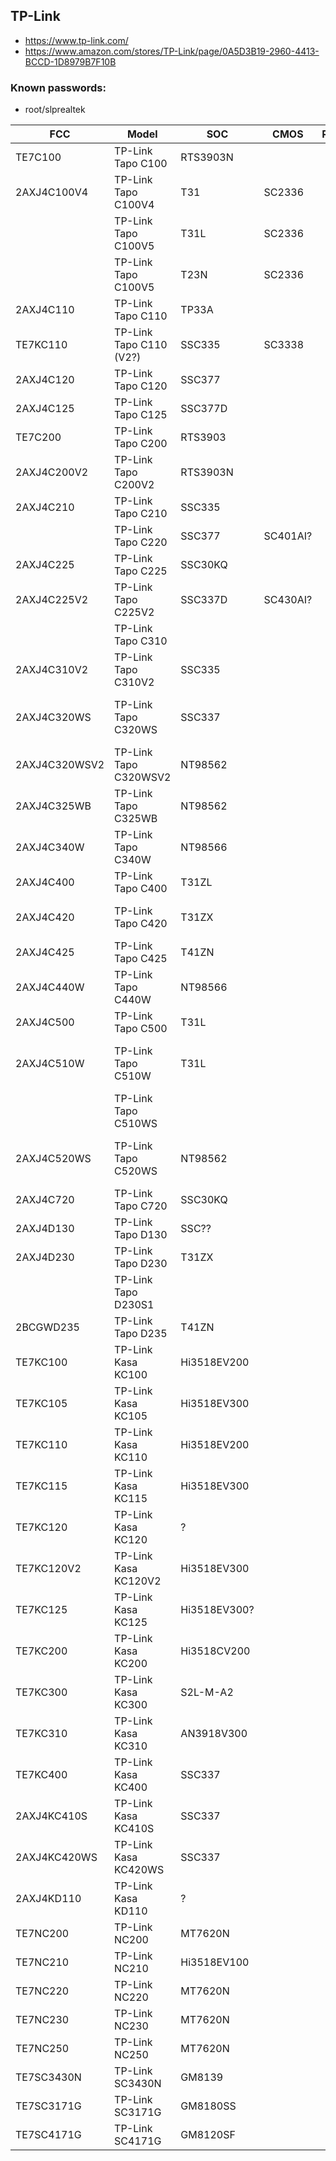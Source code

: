 TP-Link
-------
- https://www.tp-link.com/
- https://www.amazon.com/stores/TP-Link/page/0A5D3B19-2960-4413-BCCD-1D8979B7F10B

### Known passwords:
- root/slprealtek

| FCC           | Model                   | SOC          | CMOS     | RES | SPI        | WIFI       |             | Link | Notes                        |
|---------------|-------------------------|--------------|----------|-----|------------|------------|-------------|------|------------------------------|
| TE7C100       | TP-Link Tapo C100       | RTS3903N     |          |     | 25Q64      | RTL8188FTV |             |      |                              |
| 2AXJ4C100V4   | TP-Link Tapo C100V4     | T31          | SC2336   |     | 25Q64      | RTL8188FTV |             |      |                              |
|               | TP-Link Tapo C100V5     | T31L         | SC2336   |     | 25Q64      | RTL8188FTV |             |      |                              |
|               | TP-Link Tapo C100V5     | T23N         | SC2336   |     | 25Q64      | WQ9001     |             |      |                              |
| 2AXJ4C110     | TP-Link Tapo C110       | TP33A        |          |     | 25Q64      | SSW101B    |             |      |                              |
| TE7KC110      | TP-Link Tapo C110 (V2?) | SSC335       | SC3338   |     | 25Q64      | SSW101B    |             |      |                              |
| 2AXJ4C120     | TP-Link Tapo C120       | SSC377       |          |     | 25Q128     | RTL8188FTV |             |      |                              |
| 2AXJ4C125     | TP-Link Tapo C125       | SSC377D      |          |     | 25Q64      | SW6355     |             |      |                              |
| TE7C200       | TP-Link Tapo C200       | RTS3903      |          |     | 25Q64      | RTL8188FTV |             |      |                              |
| 2AXJ4C200V2   | TP-Link Tapo C200V2     | RTS3903N     |          |     | 25Q64      | RTL8188FTV |             |      |                              |
| 2AXJ4C210     | TP-Link Tapo C210       | SSC335       |          |     | 25Q?       | SSW101B    |             |      |                              |
|               | TP-Link Tapo C220       | SSC377       | SC401AI? |     | 25Q128     | RTL8188FTV |             |      |                              |
| 2AXJ4C225     | TP-Link Tapo C225       | SSC30KQ      |          |     | F50L1G41LB | RTL8188FTV |             |      | Starlight                    |
| 2AXJ4C225V2   | TP-Link Tapo C225V2     | SSC337D      | SC430AI? |     | 25Q128     | SV6355     |             |      |                              |
|               | TP-Link Tapo C310       |              |          |     |            |            |             |      |                              |
| 2AXJ4C310V2   | TP-Link Tapo C310V2     | SSC335       |          |     | 25Q?       | RTL8192EU  |             |      |                              |
| 2AXJ4C320WS   | TP-Link Tapo C320WS     | SSC337       |          |     | 25Q?       | RTL8192EU  |             |      | Starlight Color Night Vision |
| 2AXJ4C320WSV2 | TP-Link Tapo C320WSV2   | NT98562      |          |     | 25Q?       | RTL8192EU  |             |      |                              |
| 2AXJ4C325WB   | TP-Link Tapo C325WB     | NT98562      |          |     | 25Q128     | RTL8192EU  |             |      | ColorPro Night Vision        |
| 2AXJ4C340W    | TP-Link Tapo C340W      | NT98566      |          |     | 25Q128     | RTL8192EU  |             |      |                              |
| 2AXJ4C400     | TP-Link Tapo C400       | T31ZL        |          |     | 25Q128     | MT7682SN   |             |      |                              |
| 2AXJ4C420     | TP-Link Tapo C420       | T31ZX        |          |     | 25Q64      | MT7682SN   |             |      | Color Night Vision           |
| 2AXJ4C425     | TP-Link Tapo C425       | T41ZN        |          |     | 25Q128     | MT7682SN   |             |      |                              |
| 2AXJ4C440W    | TP-Link Tapo C440W      | NT98566      |          |     | 25Q?       | RTL        |             |      |                              |
| 2AXJ4C500     | TP-Link Tapo C500       | T31L         |          |     | 25Q64      | RTL8188FTV |             |      |                              |
| 2AXJ4C510W    | TP-Link Tapo C510W      | T31L         |          |     | 25Q64      | RTL8188FTV |             |      | Full-Color Night Vision      |
|               | TP-Link Tapo C510WS     |              |          |     |            |            |             |      |                              |
| 2AXJ4C520WS   | TP-Link Tapo C520WS     | NT98562      |          |     | 25Q128     | RTL8192EU  |             |      | Starlight Color Night Vision |
| 2AXJ4C720     | TP-Link Tapo C720       | SSC30KQ      |          |     | F50L1G41LB | RTL8192EU  |             |      |                              |
| 2AXJ4D130     | TP-Link Tapo D130       | SSC??        |          |     | 25Q??      | RTL???     |             |      |                              |
| 2AXJ4D230     | TP-Link Tapo D230       | T31ZX        |          |     | 25Q128     | MT7682SN   |             |      |                              |
|               | TP-Link Tapo D230S1     |              |          |     |            |            |             |      |                              |
| 2BCGWD235     | TP-Link Tapo D235       | T41ZN        |          |     | 25Q128     | ATBM6441   | BAT32G135GE |      |                              |
| TE7KC100      | TP-Link Kasa KC100      | Hi3518EV200  |          |     | 25Q?       | RTL8188FTV |             |      |                              |
| TE7KC105      | TP-Link Kasa KC105      | Hi3518EV300  |          |     | 25Q?       | RTL8188FTV |             |      |                              |
| TE7KC110      | TP-Link Kasa KC110      | Hi3518EV200  |          |     | 25Q?       | RTL8188FTV |             |      |                              |
| TE7KC115      | TP-Link Kasa KC115      | Hi3518EV300  |          |     | 25Q?       | RTL8188FTV |             |      |                              |
| TE7KC120      | TP-Link Kasa KC120      | ?            |          |     | 25Q?       | MT7610UN?  |             |      |                              |
| TE7KC120V2    | TP-Link Kasa KC120V2    | Hi3518EV300  |          |     | 25Q?       | RTL8188FTV |             |      |                              |
| TE7KC125      | TP-Link Kasa KC125      | Hi3518EV300? |          |     | 25Q?       | RTL8188FTV |             |      |                              |
| TE7KC200      | TP-Link Kasa KC200      | Hi3518CV200  |          |     | 25Q?       | MT7601UN   |             |      |                              |
| TE7KC300      | TP-Link Kasa KC300      | S2L-M-A2     |          |     | F59L1G81MA | CYW4334W   |             |      |                              |
| TE7KC310      | TP-Link Kasa KC310      | AN3918V300   |          |     | 25Q?       | 88W8801    |             |      |                              |
| TE7KC400      | TP-Link Kasa KC400      | SSC337       |          |     | 25Q?       | RTL8188FTV |             |      |                              |
| 2AXJ4KC410S   | TP-Link Kasa KC410S     | SSC337       |          |     | 25Q?       | RTL8188FTV |             |      |                              |
| 2AXJ4KC420WS  | TP-Link Kasa KC420WS    | SSC337       |          |     | 25Q128     | RTL8188FTV |             |      |                              |
| 2AXJ4KD110    | TP-Link Kasa KD110      | ?            |          |     | 25Q?       | RTL8188FTV |             |      |                              |
| TE7NC200      | TP-Link NC200           | MT7620N      |          |     |            |            |             |      |                              |
| TE7NC210      | TP-Link NC210           | Hi3518EV100  |          |     | 25Q128     | MT7601UN   |             |      |                              |
| TE7NC220      | TP-Link NC220           | MT7620N      |          |     |            |            |             |      |                              |
| TE7NC230      | TP-Link NC230           | MT7620N      |          |     |            |            |             |      |                              |
| TE7NC250      | TP-Link NC250           | MT7620N      |          |     |            |            |             |      |                              |
| TE7SC3430N    | TP-Link SC3430N         | GM8139       |          |     |            |            |             |      |                              |
| TE7SC3171G    | TP-Link SC3171G         | GM8180SS     |          |     |            | RT2561T    |             |      |                              |
| TE7SC4171G    | TP-Link SC4171G         | GM8120SF     |          |     |            | RT2561T    |             |      |                              |
